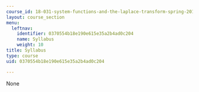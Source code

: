 ```yaml
---
course_id: 18-031-system-functions-and-the-laplace-transform-spring-2019
layout: course_section
menu:
  leftnav:
    identifier: 0370554b18e190e615e35a2b4ad0c204
    name: Syllabus
    weight: 10
title: Syllabus
type: course
uid: 0370554b18e190e615e35a2b4ad0c204

---
```

None